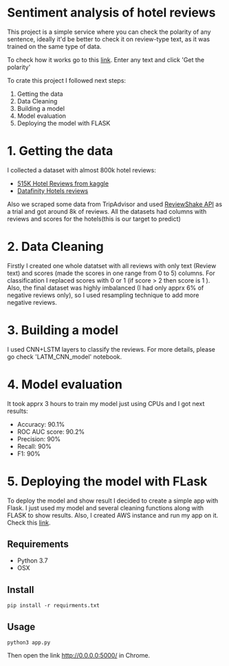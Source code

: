 # Sentiment analysis of hotel reviews
This project is a simple service where you can check the polarity of any sentence, ideally it'd be better to check it on review-type text, as it was trained on the same type of data.

To check how it works go to this  [link](http://18.136.216.216 ). Enter any text and click 'Get the polarity'

To crate this project I followed next steps:
  1. Getting the data
  2. Data Cleaning
  3. Building a model
  4. Model evaluation 
  5. Deploying the model with FLASK 

# 1. Getting the data

I collected a dataset with almost 800k hotel reviews:
* [515K Hotel Reviews from kaggle](https://www.kaggle.com/jiashenliu/515k-hotel-reviews-data-in-europe)
* [Datafinity Hotels reviews]( https://www.kaggle.com/datafiniti/hotel-reviews#7282_1.csv )

Also we scraped some data from TripAdvisor and used [ReviewShake API](http://reviewshake.com) as a trial and got around 8k of reviews. All the datasets had columns with reviews and scores for the hotels(this is our target to predict)

# 2. Data Cleaning
Firstly I created one whole datatset with all reviews with only text (Review text)
 and scores (made the scores in one range from 0 to 5) columns. For classification I replaced scores with 0 or 1 (if score > 2 then score is 1 ). Also, the final dataset was highly imbalanced (I had only apprx 6% of negative reviews only), so I used resampling technique to add more negative reviews.
 
 # 3. Building a model
 
 I used CNN+LSTM layers to classify the reviews. For more details, please go check 'LATM_CNN_model' notebook.
 
 # 4. Model evaluation
 
 It took apprx 3 hours to train my model just using CPUs and I got next results:
 
 - Accuracy: 90.1%
 - ROC AUC score: 90.2%
 - Precision: 90%
 - Recall: 90%
 - F1: 90%
 
 # 5. Deploying the model with FLask
 
 To deploy the model and show result I decided to create a simple app with Flask. I just used my model and several cleaning functions along with FLASK to show results. Also, I created AWS instance and run my app on it. Check this
 [link](18.136.216.216 ). 
 
 
  ## Requirements
 - Python 3.7
 - OSX
## Install
    pip install -r requirments.txt
## Usage
    python3 app.py

Then open the link  http://0.0.0.0:5000/  in Chrome.
 

